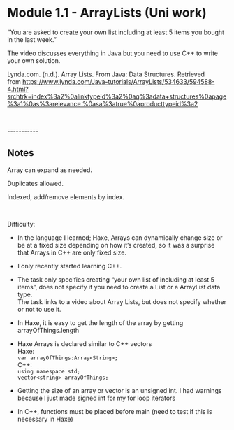 Module 1.1 - ArrayLists (Uni work)
==================================

“You are asked to create your own list including at least 5 items you bought in
the last week.”

The video discusses everything in Java but you need to use C++ to write your own
solution.

Lynda.com. (n.d.). Array Lists. From Java: Data Structures. Retrieved
from [https://www.lynda.com/Java-tutorials/ArrayLists/534633/594588-4.html?srchtrk=index%3a2%0alinktypeid%3a2%0aq%3adata+structures%0apage%3a1%0as%3arelevance
%0asa%3atrue%0aproducttypeid%3a2](https://www.lynda.com/Java-tutorials/ArrayLists/534633/594588-4.html?srchtrk=index%3a2%0alinktypeid%3a2%0aq%3adata+structures%0apage%3a1%0as%3arelevance%0asa%3atrue%0aproducttypeid%3a2)

 

\-----------

Notes
-----

Array can expand as needed.

Duplicates allowed.

Indexed, add/remove elements by index.

 

Difficulty:

-   In the language I learned; Haxe, Arrays can dynamically change size or be at
    a fixed size depending on how it’s created, so it was a surprise that Arrays
    in C++ are only fixed size.

-   I only recently started learning C++.

-   The task only specifies creating “your own list of including at least 5
    items”, does not specify if you need to create a List or a ArrayList data
    type.  
    The task links to a video about Array Lists, but does not specify whether or
    not to use it.

-   In Haxe, it is easy to get the length of the array by getting
    arrayOfThings.length

-   Haxe Arrays is declared similar to C++ vectors  
    Haxe:  
    `var arrayOfThings:Array<String>;`  
    C++:  
    `using namespace std;`  
    `vector<string> arrayOfThings;`

-   Getting the size of an array or vector is an unsigned int. I had warnings
    because I just made signed int for my for loop iterators

-   In C++, functions must be placed before main (need to test if this is
    necessary in Haxe)
